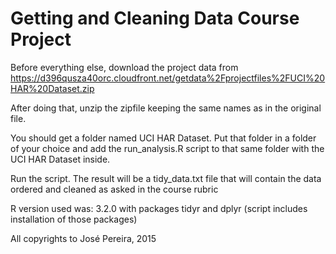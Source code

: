 # Getting and Cleaning Data Course Project 

Before everything else, download the project data from https://d396qusza40orc.cloudfront.net/getdata%2Fprojectfiles%2FUCI%20HAR%20Dataset.zip

After doing that, unzip the zipfile keeping the same names as in the original file.

You should get a folder named UCI HAR Dataset. Put that folder in a folder of your choice and add the run_analysis.R
script to that same folder with the UCI HAR Dataset inside.

Run the script. The result will be a tidy_data.txt file that will contain the data ordered and cleaned as asked in the course rubric

R version used was: 3.2.0 with packages tidyr and dplyr (script includes installation of those packages)

All copyrights to José Pereira, 2015

